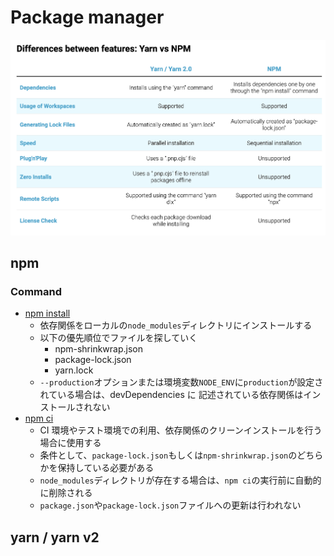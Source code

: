 # Package manager

![npm vs yarn](https://raw.githubusercontent.com/hiromaily/documents/main/images/yarn-npm.png 'npm vs yarn')

## npm

### Command

- [npm install](https://docs.npmjs.com/cli/v8/commands/npm-install)
  - 依存関係をローカルの`node_modules`ディレクトリにインストールする
  - 以下の優先順位でファイルを探していく
    - npm-shrinkwrap.json
    - package-lock.json
    - yarn.lock
  - `--production`オプションまたは環境変数`NODE_ENV`に`production`が設定されている場合は、devDependencies に
    記述されている依存関係はインストールされない
- [npm ci](https://docs.npmjs.com/cli/v8/commands/npm-ci)
  - CI 環境やテスト環境での利用、依存関係のクリーンインストールを行う場合に使用する
  - 条件として、`package-lock.json`もしくは`npm-shrinkwrap.json`のどちらかを保持している必要がある
  - `node_modules`ディレクトリが存在する場合は、`npm ci`の実行前に自動的に削除される
  - `package.json`や`package-lock.json`ファイルへの更新は行われない

## yarn / yarn v2
